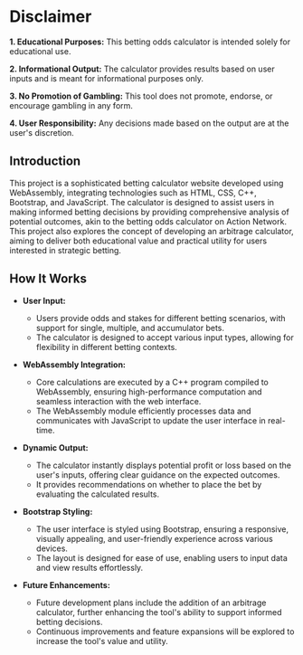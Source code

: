 # Disclaimer
**1. Educational Purposes:** This betting odds calculator is intended solely for educational use.

**2. Informational Output:** The calculator provides results based on user inputs and is meant for informational purposes only.

**3. No Promotion of Gambling:** This tool does not promote, endorse, or encourage gambling in any form.

**4. User Responsibility:** Any decisions made based on the output are at the user's discretion.
## Introduction

This project is a sophisticated betting calculator website developed using WebAssembly, integrating technologies such as HTML, CSS, C++, Bootstrap, and JavaScript. The calculator is designed to assist users in 
making informed betting decisions by providing comprehensive analysis of potential outcomes, akin to the betting odds calculator on Action Network. This project also explores the concept of developing an arbitrage 
calculator, aiming to deliver both educational value and practical utility for users interested in strategic betting.

## How It Works

- **User Input:**
  - Users provide odds and stakes for different betting scenarios, with support for single, multiple, and accumulator bets.
  - The calculator is designed to accept various input types, allowing for flexibility in different betting contexts.

- **WebAssembly Integration:**
  - Core calculations are executed by a C++ program compiled to WebAssembly, ensuring high-performance computation and seamless interaction with the web interface.
  - The WebAssembly module efficiently processes data and communicates with JavaScript to update the user interface in real-time.

- **Dynamic Output:**
  - The calculator instantly displays potential profit or loss based on the user's inputs, offering clear guidance on the expected outcomes.
  - It provides recommendations on whether to place the bet by evaluating the calculated results.

- **Bootstrap Styling:**
  - The user interface is styled using Bootstrap, ensuring a responsive, visually appealing, and user-friendly experience across various devices.
  - The layout is designed for ease of use, enabling users to input data and view results effortlessly.

- **Future Enhancements:**
  - Future development plans include the addition of an arbitrage calculator, further enhancing the tool's ability to support informed betting decisions.
  - Continuous improvements and feature expansions will be explored to increase the tool's value and utility.
